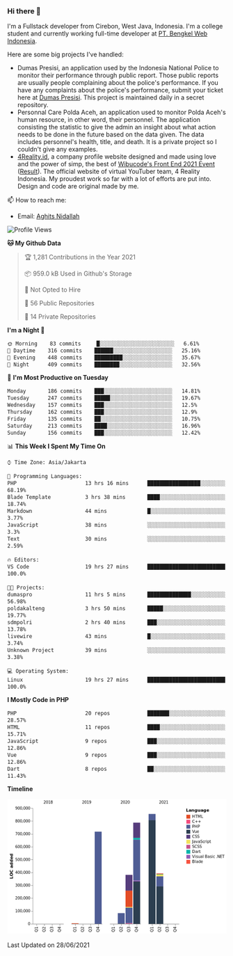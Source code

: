 ### Hi there 👋
I'm a Fullstack developer from Cirebon, West Java, Indonesia. I'm a college student and currently working full-time developer at [PT. Bengkel Web Indonesia](https://github.com/PT-Bengkel-Web-Indonesia).

Here are some big projects I've handled:
- Dumas Presisi, an application used by the Indonesia National Police to monitor their performance through public report. Those public reports are usually people complaining about the police's performance. If you have any complaints about the police's performance, submit your ticket here at [Dumas Presisi](https://dumaspresisi.polri.go.id/dumaspro). This project is maintained daily in a secret repository.
- Personnal Care Polda Aceh, an application used to monitor Polda Aceh's human resource, in other word, their personnel. The application consisting the statistic to give the admin an insight about what action needs to be done in the future based on the data given. The data includes personnel's health, title, and death. It is a private project so I couldn't give any examples.
- [4Reality.id](https://4reality.id), a company profile website designed and made using love and the power of simp, the best of [Wibucode's Front End 2021 Event](https://github.com/wibucode02/submision-event-frontend-2021) ([Result](https://github.com/wibucode02/top-5-pemenang-event-front-end-wibucode-2021)). The official website of virtual YouTuber team, 4 Reality Indonesia. My proudest work so far with a lot of efforts are put into. Design and code are original made by me.

📫 How to reach me:
- Email: [Aghits Nidallah](mailto:yourlovelydev@gmail.com)

<!--START_SECTION:waka-->
![Profile Views](http://img.shields.io/badge/Profile%20Views-95-blue)

**🐱 My Github Data** 

> 🏆 1,281 Contributions in the Year 2021
 > 
> 📦 959.0 kB Used in Github's Storage 
 > 
> 🚫 Not Opted to Hire
 > 
> 📜 56 Public Repositories 
 > 
> 🔑 14 Private Repositories  
 > 
**I'm a Night 🦉** 

```text
🌞 Morning    83 commits     █░░░░░░░░░░░░░░░░░░░░░░░░   6.61% 
🌆 Daytime    316 commits    ██████░░░░░░░░░░░░░░░░░░░   25.16% 
🌃 Evening    448 commits    █████████░░░░░░░░░░░░░░░░   35.67% 
🌙 Night      409 commits    ████████░░░░░░░░░░░░░░░░░   32.56%

```
📅 **I'm Most Productive on Tuesday** 

```text
Monday       186 commits    ███░░░░░░░░░░░░░░░░░░░░░░   14.81% 
Tuesday      247 commits    █████░░░░░░░░░░░░░░░░░░░░   19.67% 
Wednesday    157 commits    ███░░░░░░░░░░░░░░░░░░░░░░   12.5% 
Thursday     162 commits    ███░░░░░░░░░░░░░░░░░░░░░░   12.9% 
Friday       135 commits    ██░░░░░░░░░░░░░░░░░░░░░░░   10.75% 
Saturday     213 commits    ████░░░░░░░░░░░░░░░░░░░░░   16.96% 
Sunday       156 commits    ███░░░░░░░░░░░░░░░░░░░░░░   12.42%

```


📊 **This Week I Spent My Time On** 

```text
⌚︎ Time Zone: Asia/Jakarta

💬 Programming Languages: 
PHP                      13 hrs 16 mins      █████████████████░░░░░░░░   68.19% 
Blade Template           3 hrs 38 mins       ████░░░░░░░░░░░░░░░░░░░░░   18.74% 
Markdown                 44 mins             █░░░░░░░░░░░░░░░░░░░░░░░░   3.77% 
JavaScript               38 mins             ░░░░░░░░░░░░░░░░░░░░░░░░░   3.3% 
Text                     30 mins             ░░░░░░░░░░░░░░░░░░░░░░░░░   2.59%

🔥 Editors: 
VS Code                  19 hrs 27 mins      █████████████████████████   100.0%

🐱‍💻 Projects: 
dumaspro                 11 hrs 5 mins       ██████████████░░░░░░░░░░░   56.98% 
poldakalteng             3 hrs 50 mins       █████░░░░░░░░░░░░░░░░░░░░   19.77% 
sdmpolri                 2 hrs 40 mins       ███░░░░░░░░░░░░░░░░░░░░░░   13.78% 
livewire                 43 mins             █░░░░░░░░░░░░░░░░░░░░░░░░   3.74% 
Unknown Project          39 mins             ░░░░░░░░░░░░░░░░░░░░░░░░░   3.38%

💻 Operating System: 
Linux                    19 hrs 27 mins      █████████████████████████   100.0%

```

**I Mostly Code in PHP** 

```text
PHP                      20 repos            ███████░░░░░░░░░░░░░░░░░░   28.57% 
HTML                     11 repos            ████░░░░░░░░░░░░░░░░░░░░░   15.71% 
JavaScript               9 repos             ███░░░░░░░░░░░░░░░░░░░░░░   12.86% 
Vue                      9 repos             ███░░░░░░░░░░░░░░░░░░░░░░   12.86% 
Dart                     8 repos             ██░░░░░░░░░░░░░░░░░░░░░░░   11.43%

```


**Timeline**

![Chart not found](https://raw.githubusercontent.com/NikarashiHatsu/NikarashiHatsu/master/charts/bar_graph.png) 


 Last Updated on 28/06/2021
<!--END_SECTION:waka-->
